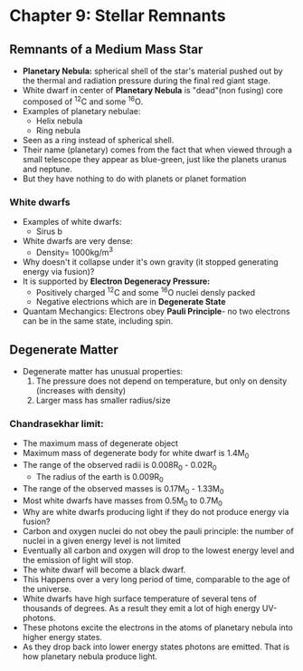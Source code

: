 # Chapter 9: Stellar Remnants

## Remnants of a Medium Mass Star
- __Planetary Nebula:__ spherical shell of the star's material pushed out by the thermal and radiation pressure during the final red giant stage.
- White dwarf in center of __Planetary Nebula__ is "dead"(non fusing) core composed of <sup>12</sup>C and some <sup>16</sup>O.
- Examples of planetary nebulae:
  - Helix nebula
  - Ring nebula
- Seen as a ring instead of spherical shell.
- Their name (planetary) comes from the fact that when viewed through a small telescope they appear as blue-green, just like the planets uranus and neptune.
- But they have nothing to do with planets or planet formation
### White dwarfs
- Examples of white dwarfs:
  - Sirus b
- White dwarfs are very dense:
  - Density= 1000kg/m<sup>3</sup>
- Why doesn't it collapse under it's own gravity (it stopped generating energy via fusion)?
- It is supported by __Electron Degeneracy Pressure:__
  - Positively charged <sup>12</sup>C and some <sup>16</sup>O nuclei densly packed
  - Negative electrions which are in __Degenerate State__
- Quantam Mechangics: Electrons obey __Pauli Principle__- no two electrons can be in the same state, including spin.
## Degenerate Matter
- Degenerate matter has unusual properties:
  1. The pressure does not depend on temperature, but only on density (increases with density)
  2. Larger mass has smaller radius/size

### Chandrasekhar limit:
- The maximum mass of degenerate object
- Maximum mass of degenerate body for white dwarf is 1.4M<sub>0</sub>
- The range of the observed radii is 0.008R<sub>0</sub> - 0.02R<sub>0</sub>
  - The radius of the earth is 0.009R<sub>0</sub>
- The range of the observed masses is 0.17M<sub>0</sub> - 1.33M<sub>0</sub>
- Most white dwarfs have masses from 0.5M<sub>0</sub> to 0.7M<sub>0</sub>
- Why are white dwarfs producing light if they do not produce energy via fusion?
- Carbon and oxygen nuclei do not obey the pauli principle: the number of nuclei in a given energy level is not limited
- Eventually all carbon and oxygen will drop to the lowest energy level and the emission of light will stop.
- The white dwarf will become a black dwarf.
- This Happens over a very long period of time, comparable to the age of the universe.
- White dwarfs have high surface temperature of several tens of thousands of degrees. As a result they emit a lot of high energy UV-photons.
- These photons excite the electrons in the atoms of planetary nebula into higher energy states.
- As they drop back into lower energy states photons are emitted. That is how planetary nebula produce light.
